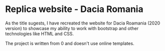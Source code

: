# Replica website - Dacia Romania
 As the title sugests, I have recreated the website for Dacia Roamania (2020 version) to showcase my ability to work with bootstrap and other technologies like HTML and CSS.
 
 The project is written from 0 and doesn't use online templates.
